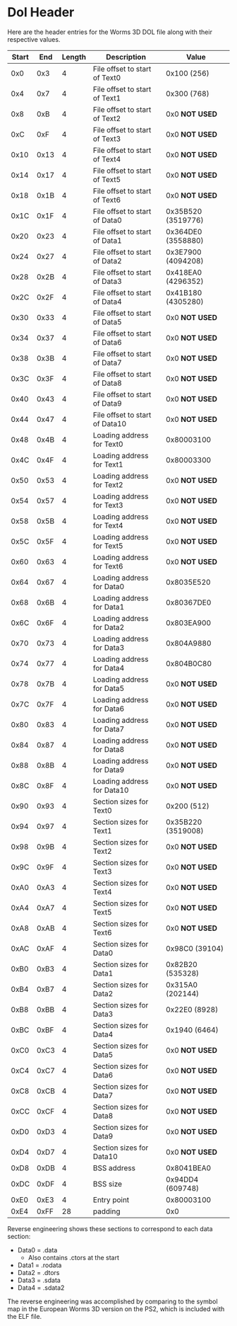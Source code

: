 # Dol Header

Here are the header entries for the Worms 3D DOL file along with their respective values.

| Start |  End  |  Length |  Description                    |  Value              |
|-------|-------|---------|---------------------------------|---------------------|
| 0x0   |  0x3  |  4      |  File offset to start of Text0  |  0x100 (256)        |
| 0x4   |  0x7  |  4      |  File offset to start of Text1  |  0x300 (768)        |
| 0x8   |  0xB  |  4      |  File offset to start of Text2  |  0x0 **NOT USED**   |
| 0xC   |  0xF  |  4      |  File offset to start of Text3  |  0x0 **NOT USED**   |
| 0x10  |  0x13 |  4      |  File offset to start of Text4  |  0x0 **NOT USED**   |
| 0x14  |  0x17 |  4      |  File offset to start of Text5  |  0x0 **NOT USED**   |
| 0x18  |  0x1B |  4      |  File offset to start of Text6  |  0x0 **NOT USED**   |
| 0x1C  |  0x1F |  4      |  File offset to start of Data0  |  0x35B520 (3519776) |
| 0x20  |  0x23 |  4      |  File offset to start of Data1  |  0x364DE0 (3558880) |
| 0x24  |  0x27 |  4      |  File offset to start of Data2  |  0x3E7900 (4094208) |
| 0x28  |  0x2B |  4      |  File offset to start of Data3  |  0x418EA0 (4296352) |
| 0x2C  |  0x2F |  4      |  File offset to start of Data4  |  0x41B180 (4305280) |
| 0x30  |  0x33 |  4      |  File offset to start of Data5  |  0x0 **NOT USED**   |
| 0x34  |  0x37 |  4      |  File offset to start of Data6  |  0x0 **NOT USED**   |
| 0x38  |  0x3B |  4      |  File offset to start of Data7  |  0x0 **NOT USED**   |
| 0x3C  |  0x3F |  4      |  File offset to start of Data8  |  0x0 **NOT USED**   |
| 0x40  |  0x43 |  4      |  File offset to start of Data9  |  0x0 **NOT USED**   |
| 0x44  |  0x47 |  4      |  File offset to start of Data10 |  0x0 **NOT USED**   |
| 0x48  |  0x4B |  4      |  Loading address for Text0      |  0x80003100         |
| 0x4C  |  0x4F |  4      |  Loading address for Text1      |  0x80003300         |
| 0x50  |  0x53 |  4      |  Loading address for Text2      |  0x0 **NOT USED**   |
| 0x54  |  0x57 |  4      |  Loading address for Text3      |  0x0 **NOT USED**   |
| 0x58  |  0x5B |  4      |  Loading address for Text4      |  0x0 **NOT USED**   |
| 0x5C  |  0x5F |  4      |  Loading address for Text5      |  0x0 **NOT USED**   |
| 0x60  |  0x63 |  4      |  Loading address for Text6      |  0x0 **NOT USED**   |
| 0x64  |  0x67 |  4      |  Loading address for Data0      |  0x8035E520         |
| 0x68  |  0x6B |  4      |  Loading address for Data1      |  0x80367DE0         |
| 0x6C  |  0x6F |  4      |  Loading address for Data2      |  0x803EA900         |
| 0x70  |  0x73 |  4      |  Loading address for Data3      |  0x804A9880         |
| 0x74  |  0x77 |  4      |  Loading address for Data4      |  0x804B0C80         |
| 0x78  |  0x7B |  4      |  Loading address for Data5      |  0x0 **NOT USED**   |
| 0x7C  |  0x7F |  4      |  Loading address for Data6      |  0x0 **NOT USED**   |
| 0x80  |  0x83 |  4      |  Loading address for Data7      |  0x0 **NOT USED**   |
| 0x84  |  0x87 |  4      |  Loading address for Data8      |  0x0 **NOT USED**   |
| 0x88  |  0x8B |  4      |  Loading address for Data9      |  0x0 **NOT USED**   |
| 0x8C  |  0x8F |  4      |  Loading address for Data10     |  0x0 **NOT USED**   |
| 0x90  |  0x93 |  4      |  Section sizes for Text0        |  0x200 (512)        |
| 0x94  |  0x97 |  4      |  Section sizes for Text1        |  0x35B220 (3519008) |
| 0x98  |  0x9B |  4      |  Section sizes for Text2        |  0x0 **NOT USED**   |
| 0x9C  |  0x9F |  4      |  Section sizes for Text3        |  0x0 **NOT USED**   |
| 0xA0  |  0xA3 |  4      |  Section sizes for Text4        |  0x0 **NOT USED**   |
| 0xA4  |  0xA7 |  4      |  Section sizes for Text5        |  0x0 **NOT USED**   |
| 0xA8  |  0xAB |  4      |  Section sizes for Text6        |  0x0 **NOT USED**   |
| 0xAC  |  0xAF |  4      |  Section sizes for Data0        |  0x98C0 (39104)     |
| 0xB0  |  0xB3 |  4      |  Section sizes for Data1        |  0x82B20 (535328)   |
| 0xB4  |  0xB7 |  4      |  Section sizes for Data2        |  0x315A0 (202144)   |
| 0xB8  |  0xBB |  4      |  Section sizes for Data3        |  0x22E0 (8928)      |
| 0xBC  |  0xBF |  4      |  Section sizes for Data4        |  0x1940 (6464)      |
| 0xC0  |  0xC3 |  4      |  Section sizes for Data5        |  0x0 **NOT USED**   |
| 0xC4  |  0xC7 |  4      |  Section sizes for Data6        |  0x0 **NOT USED**   |
| 0xC8  |  0xCB |  4      |  Section sizes for Data7        |  0x0 **NOT USED**   |
| 0xCC  |  0xCF |  4      |  Section sizes for Data8        |  0x0 **NOT USED**   |
| 0xD0  |  0xD3 |  4      |  Section sizes for Data9        |  0x0 **NOT USED**   |
| 0xD4  |  0xD7 |  4      |  Section sizes for Data10       |  0x0 **NOT USED**   |
| 0xD8  |  0xDB |  4      |  BSS address                    |  0x8041BEA0         |
| 0xDC  |  0xDF |  4      |  BSS size                       |  0x94DD4 (609748)   |
| 0xE0  |  0xE3 |  4      |  Entry point                    |  0x80003100         |
| 0xE4  |  0xFF |  28     |  padding                        |  0x0                |

Reverse engineering shows these sections to correspond to each data section:

- Data0 = .data
  - Also contains .ctors at the start
- Data1 = .rodata
- Data2 = .dtors
- Data3 = .sdata
- Data4 = .sdata2

The reverse engineering was accomplished by comparing to the symbol map in the European
Worms 3D version on the PS2, which is included with the ELF file.
